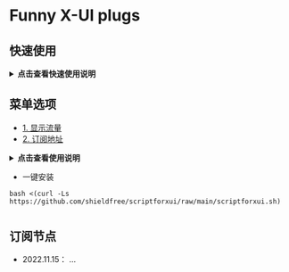 # Funny X-UI plugs
##  快速使用


<details>
-  <summary><b> 点击查看快速使用说明</b></summary> 

 - 用一键安装命令进行安装
```
bash <(curl -Ls https://github.com/shieldfree/scriptforxui/raw/main/scriptforxui.sh)

```
运行界面如下

```
    0. 退出脚本 (Exit) 
 ——————————————————————————————————————————————————
    1. 搭建订阅服务器(Build subscription server)
    2. 删除订阅服务器(Delete subscription server)
    3. 安装端口++插件(Install port changer)
    4. 卸载端口++插件(Remove port changer)
    5. 安装客户端显示用量(Show Usage data)
    6. 卸载客户端显示用量(Remove Usage data)
    7. 订阅节点信息管理(Manage subscription links)
    8. 服务器信息管理(X-UI server manage)
    9. 其他参数设置(Other parameter setting)
 ——————————————————————————————————————————————————
  Please input a number [0-9]  

```

 1. 进入 <8. 服务器信息管理> 填写当前服务器的域名和订阅服务用的http端口。
 1. 进入 <8. 服务器信息管理> 菜单添加X-UI 所在的服务器信息，
输入服务器的域名，linux系统的用户名和密码(不是面板的)，以及服务器的名称(英文字母)， 安装在xui面板所在的服务器也需要输入, 
    - 输入的用户名 需要有权限能够访问 /etc目录下面板数据库
    - 如 xxxx.myserver.com   root   pass1234   candy
 1. 进入 <7.订阅节点信息管理> 菜单，添加订阅链接
    - 每个链接的 需要输入一个文件名(数字字母组合的10个字符以上)
    - inbound项目 是给当前订阅链接要添加的节点， 由xui服务器的名称+入站节点的ID组成， 
    - 假设 上面添加的命名为 candy的服务器有入站 1，2，3，4，5 ...
    - 就在inbound 填写  candy1  candy2 candy3 ...  中间空格区分
    - 该订阅链接就可以订阅这三个节点 
 1. 运行 <1. 搭建订阅服务器> 创建静态网站,运行完后屏幕显示订阅链接地址，如果看不到，
    - 订阅地址为 http://当前服务器域名:18080/sublinks/文件名，大概下面这个样子
    - http://xxxx.myserver.com:18080/sublinks/test98e9e8ijgf
    - http://xxxx.myserver.com:18080/sublinks/test3-kdiflvid

</details>  

## 菜单选项 
- [1. 显示流量](#客户端显示流量插件)  
- [2. 订阅地址](#订阅节点静态站)  


<details>
-  <summary><b> 点击查看使用说明</b></summary> 


##
## 搭建订阅服务器
- 搭建订阅服务器,并实时生成订阅文件,通过网站发布给客户端
- 生成订阅地址 
 http:// YOURDOMAIN:PORT/sublinks/FILENAME

 ###  - 待解决问题
 - 订阅节点的管理方案- 数据库?  
 - 网站服务 ssl 证书配置
 - 端口号改为随机生成

## 删除订阅服务器
- 关闭并删除订阅网站服务器

## 安装 定时自动更改端口插件
- 每天定时更改端口
- 超过流量更改端口
 ###  - 待解决问题
 - 更改规则设置菜单还没有(只能手动修改配置文件)

## 删除定时自动更改端口插件
- 删除插件

## 安装使用流量显示插件
- 定时读取用量信息,在备注栏显示

## 删除使用流量显示插件
- 删除插件

## 插件参数设置
- 没写完
## xui服务器列表管理
- 添加删除用于生成订阅链接的xui服务器

## 申请 SSL证书
- 没写完
## 密钥文件路径一键填写
- 没写完

- X-UI panel
  

  
  

  

  
</details>  

-   一键安装
 

```
bash <(curl -Ls https://github.com/shieldfree/scriptforxui/raw/main/scriptforxui.sh)
```    



#
## 订阅节点 
- 2022.11.15： ...







